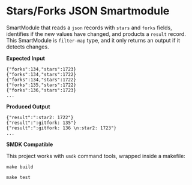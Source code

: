 # Stars/Forks JSON Smartmodule

SmartModule that reads a `json` records with `stars` and `forks` fields, identifies if the new values have changed, and products a `result` record. This SmartModule is `filter-map` type, and it only returns an output if it detects changes.

**Expected Input**

```
{"forks":134,"stars":1723}
{"forks":134,"stars":1722}
{"forks":134,"stars":1722}
{"forks":135,"stars":1722}
{"forks":136,"stars":1723}
...
```

**Produced Output**

```
{"result":":star2: 1722"}
{"result":":gitfork: 135"}
{"result":":gitfork: 136 \n:star2: 1723"}
...
```

**SMDK Compatible**

This project works with `smdk` command tools, wrapped inside a makefile:

```
make build
```

```
make test
```
